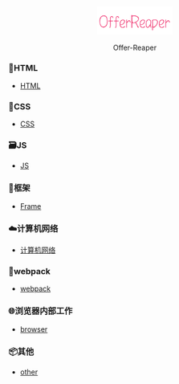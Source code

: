 <div align="center">
    <img src="./img.png" width="150px">
    <br>
    <p>Offer-Reaper</p>
</div>

### :memo:HTML
- [HTML](https://github.com/Primroses/offer-reaper/tree/master/HTML)
### :art:CSS
- [CSS](https://github.com/Primroses/offer-reaper/tree/master/CSS)
### :card_file_box:JS
- [JS](https://github.com/Primroses/offer-reaper/tree/master/JS)
### :hammer:框架
- [Frame](https://github.com/Primroses/offer-reaper/tree/master/Frame)
### :cloud:计算机网络
- [计算机网络](https://github.com/Primroses/offer-reaper/tree/master/ComputerNetwork)
### :wrench:webpack
- [webpack](https://github.com/Primroses/offer-reaper/tree/master/Webpack)
### :globe_with_meridians:浏览器内部工作
- [browser](https://github.com/Primroses/offer-reaper/tree/master/Browser)
### :package:其他
- [other](https://github.com/Primroses/offer-reaper/tree/master/Other)

